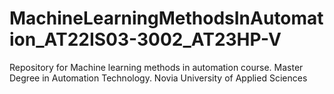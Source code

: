 # MachineLearningMethodsInAutomation_AT22IS03-3002_AT23HP-V
Repository for Machine learning methods in automation course. Master Degree in Automation Technology. Novia University of Applied Sciences
